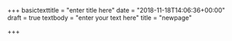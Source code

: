 +++
basictexttitle = "enter title here"
date = "2018-11-18T14:06:36+00:00"
draft = true
textbody = "enter your text here"
title = "newpage"

+++
